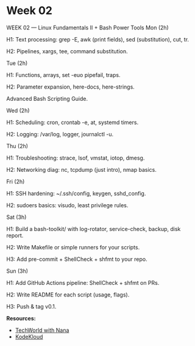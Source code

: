 # Week 02
WEEK 02 — Linux Fundamentals II + Bash Power Tools
Mon (2h)

H1: Text processing: grep -E, awk (print fields), sed (substitution), cut, tr.

H2: Pipelines, xargs, tee, command substitution.

Tue (2h)

H1: Functions, arrays, set -euo pipefail, traps.

H2: Parameter expansion, here-docs, here-strings.

Advanced Bash Scripting Guide.

Wed (2h)

H1: Scheduling: cron, crontab -e, at, systemd timers.

H2: Logging: /var/log, logger, journalctl -u.

Thu (2h)

H1: Troubleshooting: strace, lsof, vmstat, iotop, dmesg.

H2: Networking diag: nc, tcpdump (just intro), nmap basics.

Fri (2h)

H1: SSH hardening: ~/.ssh/config, keygen, sshd_config.

H2: sudoers basics: visudo, least privilege rules.

Sat (3h)

H1: Build a bash-toolkit/ with log-rotator, service-check, backup, disk report.

H2: Write Makefile or simple runners for your scripts.

H3: Add pre-commit + ShellCheck + shfmt to your repo.

Sun (3h)

H1: Add GitHub Actions pipeline: ShellCheck + shfmt on PRs.

H2: Write README for each script (usage, flags).

H3: Push & tag v0.1.

**Resources:**
- [TechWorld with Nana](https://www.youtube.com/c/TechWorldwithNana)
- [KodeKloud](https://kodekloud.com/)
